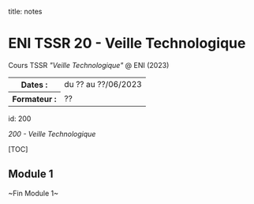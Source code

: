 title: notes

# ENI TSSR 20 - Veille Technologique
Cours TSSR *"Veille Technologique"* @ ENI (2023)

<table>
<tr><th>Dates     :</th><td>du ?? au ??/06/2023</td></tr>
<tr><th>Formateur :</th><td>??</td></tr>
</table>

id: 200

*200 - Veille Technologique*

[TOC]

## Module 1


<p class="fin">~Fin Module 1~</p>




<link rel="stylesheet" type="text/css" href="../ressources/css/bootstrap.min.css">
<link rel="stylesheet" type="text/css" href="../ressources/css/style.css">
<link rel="stylesheet" type="text/css" href="../ressources/css/headings.css">
